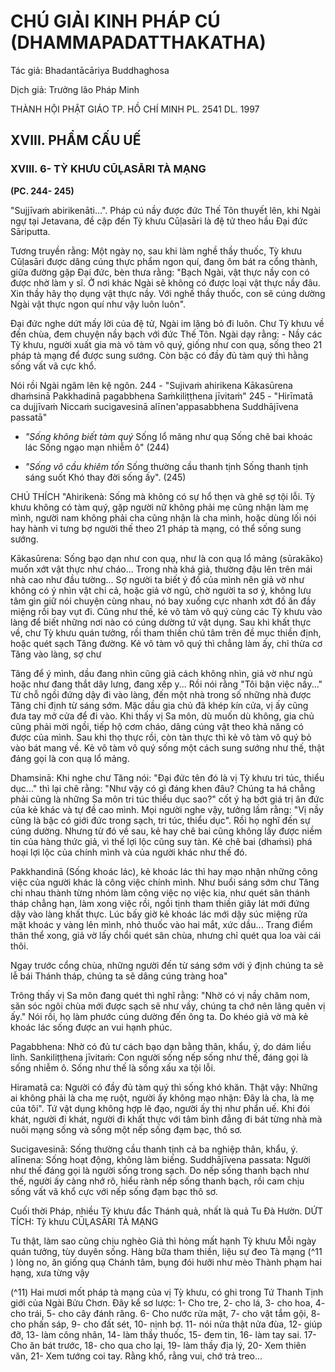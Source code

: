 # CHÚ GIẢI KINH PHÁP CÚ (DHAMMAPADATTHAKATHA)

Tác giả: Bhadantācāriya Buddhaghosa

Dịch giả: Trưởng lão Pháp Minh

THÀNH HỘI PHẬT GIÁO TP. HỒ CHÍ MINH
PL. 2541 DL. 1997

## XVIII. PHẨM CẤU UẾ

### XVIII. 6- TỲ KHƯU CŪḶASĀRI TÀ MẠNG

**(PC. 244- 245)**

"Sujjīvaṁ abirikenāti...".
Pháp cú nầy được đức Thế Tôn thuyết lên, khi Ngài ngự tại Jetavana, đề cập đến Tỳ khưu
Cūḷasāri là đệ tử theo hầu Đại đức Sāriputta.

Tương truyền rằng: Một ngày nọ, sau khi làm nghề thầy thuốc, Tỳ khưu Cūḷasāri được dâng cúng thực phẩm ngon quí, đang ôm bát ra cổng thành, giữa đường gặp Đại đức, bèn thưa rằng: "Bạch
Ngài, vật thực nầy con có được nhờ làm y sĩ. Ở nơi khác Ngài sẽ không có được loại vật thực nầy đâu.
Xin thầy hãy thọ dụng vật thực nầy. Với nghề thầy thuốc, con sẽ cúng dường Ngài vật thực ngon quí như vậy luôn luôn".

Đại đức nghe dứt mấy lời của đệ tử, Ngài im lặng bỏ đi luôn.
Chư Tỳ khưu về đến chùa, đem chuyện nầy bạch với đức Thế Tôn. Ngài dạy rằng: - Nầy các Tỳ khưu, người xuất gia mà vô tàm vô quý, giống như con quạ, sống theo 21 pháp tà mạng để được sung sướng. Còn bậc có đầy đủ tàm quý thì hằng sống vất vã cực khổ.

Nói rồi Ngài ngâm lên kệ ngôn. 244 - "Sujivaṁ ahirikena
Kākasūrena dhaṁsinā
Pakkhadinā pagabbhena
Saṁkiliṭṭhena jīvitaṁ" 245 - "Hirīmatā ca dujjīvaṁ
Niccaṁ sucigavesinā alīnen'appasabbhena
Suddhājīvena passatā"

- _"Sống không biết tàm quý_
  Sống lổ mãng như quạ
  Sống chê bai khoác lác
  Sống ngạo mạn nhiễm ô" (244)

- _"Sống vô cầu khiêm tốn_
  Sống thường cầu thanh tịnh
  Sống thanh tịnh sáng suốt
  Khó thay đời sống ấy". (245)

CHÚ THÍCH "Ahirikenà: Sống mà không có sự hổ thẹn và ghê sợ tội lỗi. Tỳ khưu không có tàm quý, gặp người nữ không phải mẹ cũng nhận làm mẹ mình, người nam không phải cha cũng nhận là cha mình, hoặc dùng lối nói hay hành vi tưng bợ người thế theo 21 pháp tà mạng, có thể sống sung sướng.

Kākasūrena: Sống bạo dạn như con quạ, như là con quạ lổ mảng (sūrakāko) muốn xớt vật thực như cháo... Trong nhà khá giả, thường đậu lên trên mái nhà cao như đầu tường... Sợ người ta biết ý đồ của mình nên giả vờ như không có ý nhìn vật chi cả, hoặc giả vờ ngủ, chờ người ta sơ ý, không lưu tâm gìn giữ nói chuyện cùng nhau, nó bay xuống cực nhanh xớt đồ ăn đầy miệng rồi bay vụt đi. Cũng như thế, kẻ vô tàm vô quý cùng các Tỳ khưu vào làng để biết những nơi nào có cúng dường tứ vật dụng. Sau khi khất thực về, chư Tỳ khưu quán tưởng, rồi tham thiền chú tâm trên đề mục thiền định, hoặc quét sạch Tăng đường. Kẻ vô tàm vô quý thì chẳng làm ấy, chỉ thừa cơ Tăng vào làng, sợ chư

Tăng để ý mình, dầu đang nhìn cũng giả cách không nhìn, giả vờ như ngủ hoặc như đang thắt dây lưng, đang xếp y... Rồi nói rằng "Tôi bận việc nầy..." Từ chỗ ngồi đứng dậy đi vào làng, đến một nhà trong số những nhà được Tăng chỉ định từ sáng sớm. Mặc dầu gia chủ đã khép kín cửa, vị ấy cũng đưa tay mở cửa để đi vào. Khi thấy vị Sa môn, dù muốn dù không, gia chủ cũng phải mời ngồi, tiếp hộ cơm cháo, dâng cúng vật theo khả năng có được của mình. Sau khi thọ thực rồi, còn tàn thực thì kẻ vô tàm vô quý bỏ vào bát mang về. Kẻ vô tàm vô quý sống một cách sung sướng như thế, thật đáng gọi là con quạ lổ mảng.

Dhamsinā: Khi nghe chư Tăng nói: "Đại đức tên đó là vị Tỳ khưu tri túc, thiểu dục..." thì lại chê rằng: "Như vậy có gì đáng khen đâu? Chúng ta há chẳng phải cũng là những Sa môn tri túc thiểu dục sao?" cốt ý hạ bớt giá trị ân đức của kẻ khác và tự đề cao mình. Mọi người nghe vậy, tưởng lầm rằng: "Vị nầy cũng là bậc có giới đức trong sạch, tri túc, thiểu dục". Rồi họ nghĩ đến sự cúng dường. Nhưng từ đó về sau, kẻ hay chê bai cũng không lấy được niềm tin của hàng thức giả, vì thế lợi lộc cũng suy tàn. Kẻ chê bai (dhaṁsì) phá hoại lợi lộc của chính mình và của người khác như thế đó.

Pakkhandinā (Sống khoác lác), kẻ khoác lác thì hay mạo nhận những công việc của người khác là công việc chính mình. Như buổi sáng sớm chư Tăng chi nhau thành từng nhóm làm công việc nọ việc kia, như quét sân thánh tháp chẳng hạn, làm xong việc rồi, ngồi tịnh tham thiền giây lát mới đứng dậy vào làng khất thực. Lúc bấy giờ kẻ khoác lác mới dậy súc miệng rửa mặt khoác y vàng lên mình, nhỏ thuốc vào hai mắt, xức dầu... Trang điểm thân thể xong, giả vờ lấy chổi quét sân chùa, nhưng chỉ quét qua loa vài cái thôi.

Ngay trước cổng chùa, những người đến từ sáng sớm với ý định chúng ta sẽ lễ bái Thánh tháp, chúng ta sẽ dâng cúng tràng hoa"

Trông thấy vị Sa môn đang quét thì nghĩ rằng: "Nhờ có vị nầy chăm nom, săn sóc ngôi chùa mới được sạch sẽ như vầy, chúng ta chớ nên lãng quên vị ấy." Nói rồi, họ làm phước cúng dường đến ông ta. Do khéo giả vờ mà kẻ khoác lác sống được an vui hạnh phúc.

Pagabbhena: Nhờ có đủ tư cách bạo dạn bằng thân, khẩu, ý, do dám liều lỉnh.
Sankiliṭṭhena jīvitaṁ: Con người sống nếp sống như thế, đáng gọi là sống nhiễm ô. Sống như thế là sống xấu xa tội lỗi.

Hiramatā ca: Người có đầy đủ tàm quý thì sống khó khăn. Thật vậy: Những ai không phải là cha mẹ ruột, người ấy không mạo nhận: Đây là cha, là mẹ của tôi". Tứ vật dụng không hợp lẽ đạo, người ấy thị như phẩn uế. Khi đói khát, người đi khát, người đi khất thực với tâm bình đẳng đi bát từng nhà mà nuôi mạng sống và sống một nếp sống đạm bạc, thô sơ.

Sucigavesinā: Sống thường cầu thanh tịnh cả ba nghiệp thân, khẩu, ý. alīnena: Sống hoạt động, không làm biếng.
Suddhājīvena passata: Người như thế đáng gọi là người sống trong sạch. Do nếp sống thanh bạch như thế, người ấy càng nhớ rõ, hiểu rành nếp sống thanh bạch, rồi cam chịu sống vất vã khổ cực với nếp sống đạm bạc thô sơ.

Cuối thời Pháp, nhiều Tỳ khưu đắc Thánh quả, nhất là quả Tu Đà Hườn.
DỨT TÍCH: Tỳ khưu CŪḶASĀRI TÀ MẠNG

Tu thật, làm sao cũng chịu nghèo
Giả thì hỏng mất hạnh Tỳ khưu
Mỗi ngày quán tưởng, tùy duyên sống.
Hàng bữa tham thiền, liệu sự đeo
Tà mạng (^11 ) lòng no, ăn giống quạ
Chánh tâm, bụng đói hưỡi như mèo
Thành phạm hai hạng, xưa từng vậy

(^11) Hai mươi mốt pháp tà mạng của vị Tỳ khưu, có ghi trong Tứ Thanh Tịnh giới của Ngài Bửu Chơn. Đây kể sơ lược: 1- Cho tre, 2- cho lá, 3- cho hoa, 4- cho trái, 5- cho cây đánh răng. 6- Cho nước rửa mặt, 7- cho vật tắm gội, 8- cho phấn sáp, 9- cho đất sét, 10- nịnh bợ. 11- nói nửa thật nửa đùa, 12- giúp đỡ, 13- làm công nhân, 14- làm thầy thuốc, 15- đem tin, 16- làm tay sai. 17- Cho ăn bát trước, 18- cho qua cho lại, 19- làm thầy địa lý, 20- Xem thiên văn, 21- Xem tướng coi tay.
Rằng khổ, rằng vui, chớ trả treo...
